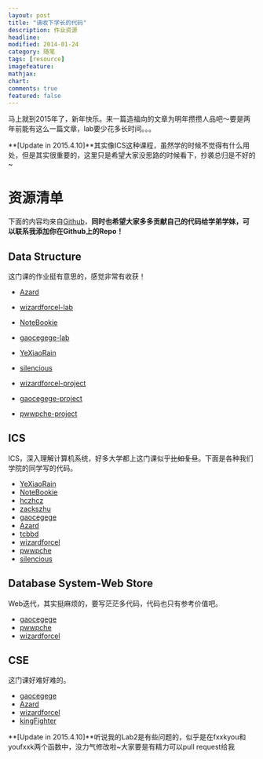 ```yaml
---
layout: post
title: "请收下学长的代码"
description: 作业资源
headline: 
modified: 2014-01-24
category: 随笔
tags: [resource]
imagefeature: 
mathjax: 
chart: 
comments: true
featured: false
---
```


马上就到2015年了，新年快乐。来一篇造福向的文章为明年攒攒人品吧～要是两年前能有这么一篇文章，lab要少花多长时间。。。

**[Update in 2015.4.10]**其实像ICS这种课程，虽然学的时候不觉得有什么用处，但是其实很重要的，这里只是希望大家没思路的时候看下，抄袭总归是不好的~

# 资源清单

下面的内容均来自[Github](https://github.com)，**同时也希望大家多多贡献自己的代码给学弟学妹，可以联系我添加你在Github上的Repo！**

## Data Structure

这门课的作业挺有意思的，感觉非常有收获！

* [Azard](https://github.com/Azard/SE106-DataStructure)
* [wizardforcel-lab](https://github.com/wizardforcel/se106labs)
* [NoteBookie](https://github.com/NoteBookie/SE106-labs)
* [gaocegege-lab](https://github.com/gaocegege/SE106-Homeworks)
* [YeXiaoRain](https://github.com/YeXiaoRain/SE106)
* [silencious](https://github.com/silencious/SE106)

* [wizardforcel-project](https://github.com/wizardforcel/se106project)
* [gaocegege-project](https://github.com/gaocegege/SE106-Project)
* [pwwpche-project](https://github.com/pwwpche/Social-Network)

## ICS

ICS，深入理解计算机系统，好多大学都上这门课似乎<s>比如复旦</s>。下面是各种我们学院的同学写的代码。

* [YeXiaoRain](https://github.com/YeXiaoRain/ICS_LAB)
* [NoteBookie](https://github.com/NoteBookie/csapp-labs)
* [hczhcz](https://github.com/hczhcz/trick-n-trick)
* [zackszhu](https://github.com/zackszhu/CSAPP-labs)
* [gaocegege](https://github.com/gaocegege/ICS-Labs)
* [Azard](https://github.com/Azard/icslabs)
* [tcbbd](https://github.com/tcbbd/ics-csapp-labs)
* [wizardforcel](https://github.com/wizardforcel/icslabs)
* [pwwpche](https://github.com/pwwpche/ICS_handouts)
* [silencious](https://github.com/silencious/ICSLABS)

## Database System-Web Store

Web迭代，其实挺麻烦的，要写茫茫多代码，代码也只有参考价值吧。

* [gaocegege](https://github.com/gaocegege/Onlien-Book-Store)
* [pwwpche](https://github.com/pwwpche/Simple-Online-BookStore)
* [wizardforcel](https://github.com/wizardforcel/se223)

## CSE

这门课好难好难的。

* [gaocegege](https://github.com/gaocegege/CSE-Labs)
* [Azard](https://github.com/Azard/SE227-CSE-lab)
* [wizardforcel](https://github.com/wizardforcel/cselabs)
* [kingFighter](https://github.com/kingFighter/cse-lab-2013-fall)

**[Update in 2015.4.10]**听说我的Lab2是有些问题的，似乎是在fxxkyou和youfxxk两个函数中，没力气修改啦~大家要是有精力可以pull request给我